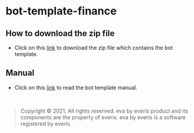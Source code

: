 # bot-template-finance

## How to download the zip file
- Click on this <a href="https://github.com/eva-library/bot-template-finance/raw/main/Bot_Template_Finance_Official.zip" download>link</a> to download the zip file which contains the bot template.

## Manual
- Click on this [link](https://eva-bot.gitbook.io/bot-template-guide/) to read the bot template manual.



<br>

> Copyright ©
2021, All rights reserved.
eva by everis product and its components are the property of everis.
eva by everis is a software registered by everis

